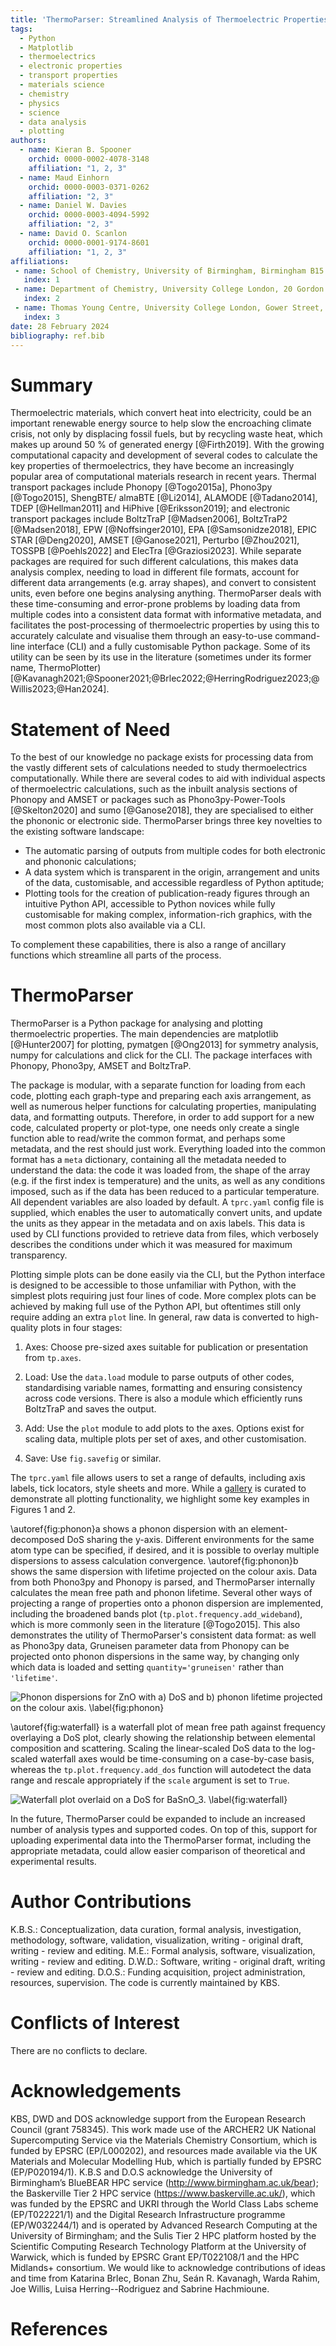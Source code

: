 ```yaml
---
title: 'ThermoParser: Streamlined Analysis of Thermoelectric Properties'
tags:
  - Python
  - Matplotlib
  - thermoelectrics
  - electronic properties
  - transport properties
  - materials science
  - chemistry
  - physics
  - science
  - data analysis
  - plotting
authors:
  - name: Kieran B. Spooner
    orchid: 0000-0002-4078-3148
    affiliation: "1, 2, 3"
  - name: Maud Einhorn
    orchid: 0000-0003-0371-0262
    affiliation: "2, 3"
  - name: Daniel W. Davies
    orchid: 0000-0003-4094-5992
    affiliation: "2, 3"
  - name: David O. Scanlon
    orchid: 0000-0001-9174-8601
    affiliation: "1, 2, 3"
affiliations:
 - name: School of Chemistry, University of Birmingham, Birmingham B15 2TT, United Kingdom
   index: 1
 - name: Department of Chemistry, University College London, 20 Gordon Street, London WC1H 0AJ, United Kingdom
   index: 2
 - name: Thomas Young Centre, University College London, Gower Street, London WC1E 6BT, United Kingdom
   index: 3
date: 28 February 2024
bibliography: ref.bib
---
```


# Summary

Thermoelectric materials, which convert heat into electricity, could be an important renewable energy source to help slow the encroaching climate crisis, not only by displacing fossil fuels, but by recycling waste heat, which makes up around 50 % of generated energy [@Firth2019].
With the growing computational capacity and development of several codes to calculate the key properties of thermoelectrics, they have become an increasingly popular area of computational materials research in recent years.
Thermal transport packages include Phonopy [@Togo2015a], Phono3py [@Togo2015], ShengBTE/ almaBTE [@Li2014], ALAMODE [@Tadano2014], TDEP [@Hellman2011] and HiPhive [@Eriksson2019]; and electronic transport packages include BoltzTraP [@Madsen2006], BoltzTraP2 [@Madsen2018], EPW [@Noffsinger2010], EPA [@Samsonidze2018], EPIC STAR [@Deng2020], AMSET [@Ganose2021], Perturbo [@Zhou2021], TOSSPB [@Poehls2022] and ElecTra [@Graziosi2023].
While separate packages are required for such different calculations, this makes data analysis complex, needing to load in different file formats, account for different data arrangements (e.g. array shapes), and convert to consistent units, even before one begins analysing anything.
ThermoParser deals with these time-consuming and error-prone problems by loading data from multiple codes into a consistent data format with informative metadata, and facilitates the post-processing of thermoelectric properties by using this to accurately calculate and visualise them through an easy-to-use command-line interface (CLI) and a fully customisable Python package.
Some of its utility can be seen by its use in the literature (sometimes under its former name, ThermoPlotter) [@Kavanagh2021;@Spooner2021;@Brlec2022;@HerringRodriguez2023;@Willis2023;@Han2024].

# Statement of Need

To the best of our knowledge no package exists for processing data from the vastly different sets of calculations needed to study thermoelectrics computationally.
While there are several codes to aid with individual aspects of thermoelectric calculations, such as the inbuilt analysis sections of Phonopy and AMSET or packages such as Phono3py-Power-Tools [@Skelton2020] and sumo [@Ganose2018], they are specialised to either the phononic or electronic side.
ThermoParser brings three key novelties to the existing software landscape:

* The automatic parsing of outputs from multiple codes for both electronic and phononic calculations;
* A data system which is transparent in the origin, arrangement and units of the data, customisable, and accessible regardless of Python aptitude;
* Plotting tools for the creation of publication-ready figures through an intuitive Python API, accessible to Python novices while fully customisable for making complex, information-rich graphics, with the most common plots also available via a CLI.

To complement these capabilities, there is also a range of ancillary functions which streamline all parts of the process.

# ThermoParser

ThermoParser is a Python package for analysing and plotting thermoelectric properties.
The main dependencies are matplotlib [@Hunter2007] for plotting, pymatgen [@Ong2013] for symmetry analysis, numpy for calculations and click for the CLI.
The package interfaces with Phonopy, Phono3py, AMSET and BoltzTraP.

The package is modular, with a separate function for loading from each code, plotting each graph-type and preparing each axis arrangement, as well as numerous helper functions for calculating properties, manipulating data, and formatting outputs.
Therefore, in order to add support for a new code, calculated property or plot-type, one needs only create a single function able to read/write the common format, and perhaps some metadata, and the rest should just work.
Everything loaded into the common format has a `meta` dictionary, containing all the metadata needed to understand the data: the code it was loaded from, the shape of the array (e.g. if the first index is temperature) and the units, as well as any conditions imposed, such as if the data has been reduced to a particular temperature.
All dependent variables are also loaded by default.
A `tprc.yaml` config file is supplied, which enables the user to automatically convert units, and update the units as they appear in the metadata and on axis labels.
This data is used by CLI functions provided to retrieve data from files, which verbosely describes the conditions under which it was measured for maximum transparency.

Plotting simple plots can be done easily via the CLI, but the Python interface is designed to be accessible to those unfamiliar with Python, with the simplest plots requiring just four lines of code.
More complex plots can be achieved by making full use of the Python API, but oftentimes still only require adding an extra `plot` line.
In general, raw data is converted to high-quality plots in four stages:

 1. Axes: Choose pre-sized axes suitable for publication or presentation from `tp.axes`.

 2. Load: Use the `data.load` module to parse outputs of other codes, standardising variable names, formatting and ensuring consistency across code versions. There is also a module which efficiently runs BoltzTraP and saves the output.

 3. Add: Use the `plot` module to add plots to the axes. Options exist for scaling data, multiple plots per set of axes, and other customisation.

 4. Save: Use `fig.savefig` or similar.

The `tprc.yaml` file allows users to set a range of defaults, including axis labels, tick locators, style sheets and more.
While a [gallery](https://smtg-bham.github.io/ThermoParser/gallery.html) is curated to demonstrate all plotting functionality, we highlight some key examples in Figures 1 and 2.

\autoref{fig:phonon}a shows a phonon dispersion with an element-decomposed DoS sharing the y-axis.
Different environments for the same atom type can be specified, if desired, and it is possible to overlay multiple dispersions to assess calculation convergence.
\autoref{fig:phonon}b shows the same dispersion with lifetime projected on the colour axis.
Data from both Phono3py and Phonopy is parsed, and ThermoParser internally calculates the mean free path and phonon lifetime.
Several other ways of projecting a range of properties onto a phonon dispersion are implemented, including the broadened bands plot (`tp.plot.frequency.add_wideband`), which is more commonly seen in the literature [@Togo2015].
This also demonstrates the utility of ThermoParser's consistent data format: as well as Phono3py data, Gruneisen parameter data from Phonopy can be projected onto phonon dispersions in the same way, by changing only which data is loaded and setting `quantity='gruneisen'` rather than `'lifetime'`.

![Phonon dispersions for ZnO with a) DoS and b) phonon lifetime projected on the colour axis. \label{fig:phonon}](joss_figures/phonons-subfigs.png)

\autoref{fig:waterfall} is a waterfall plot of mean free path against frequency overlaying a DoS plot, clearly showing the relationship between elemental composition and scattering.
Scaling the linear-scaled DoS data to the log-scaled waterfall axes would be time-consuming on a case-by-case basis, whereas the `tp.plot.frequency.add_dos` function will autodetect the data range and rescale appropriately if the `scale` argument is set to `True`.

![Waterfall plot overlaid on a DoS for BaSnO$_3$. \label{fig:waterfall}](joss_figures/waterfall.png)

In the future, ThermoParser could be expanded to include an increased number of analysis types and supported codes.
On top of this, support for uploading experimental data into the ThermoParser format, including the appropriate metadata, could allow easier comparison of theoretical and experimental results.

# Author Contributions

K.B.S.: Conceptualization, data curation, formal analysis, investigation, methodology, software, validation, visualization, writing - original draft, writing - review and editing.
M.E.: Formal analysis, software, visualization, writing - review and editing.
D.W.D.: Software, writing - original draft, writing - review and editing.
D.O.S.: Funding acquisition, project administration, resources, supervision.
The code is currently maintained by KBS.

# Conflicts of Interest

There are no conflicts to declare.

# Acknowledgements

KBS, DWD and DOS acknowledge support from the European Research Council (grant 758345).
This work made use of the ARCHER2 UK National Supercomputing Service via the Materials Chemistry Consortium, which is funded by EPSRC (EP/L000202), and resources made available via the UK Materials and Molecular Modelling Hub, which is partially funded by EPSRC (EP/P020194/1).
K.B.S and D.O.S acknowledge the University of Birmingham’s BlueBEAR HPC service (http://www.birmingham.ac.uk/bear); the Baskerville Tier 2 HPC service (https://www.baskerville.ac.uk/), which was funded by the EPSRC and UKRI through the World Class Labs scheme (EP/T022221/1) and the Digital Research Infrastructure programme (EP/W032244/1) and is operated by Advanced Research Computing at the University of Birmingham; and the Sulis Tier 2 HPC platform hosted by the Scientific Computing Research Technology Platform at the University of Warwick, which is funded by EPSRC Grant EP/T022108/1 and the HPC Midlands+ consortium.
We would like to acknowledge contributions of ideas and time from Katarina Brlec, Bonan Zhu, Seán R. Kavanagh, Warda Rahim, Joe Willis, Luisa Herring--Rodriguez and Sabrine Hachmioune.

# References
